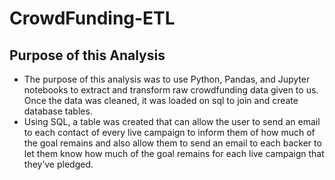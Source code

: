 # CrowdFunding-ETL

## Purpose of this Analysis
- The purpose of this analysis was to use Python, Pandas, and Jupyter notebooks to extract and transform raw crowdfunding data given to us. Once the data was cleaned, it was loaded on sql to join and create database tables. 
- Using SQL, a table was created that can allow the user to send an email to each contact of every live campaign to inform them of how much of the goal remains and also allow them to send an email to each backer to let them know how much of the goal remains for each live campaign that they’ve pledged.
